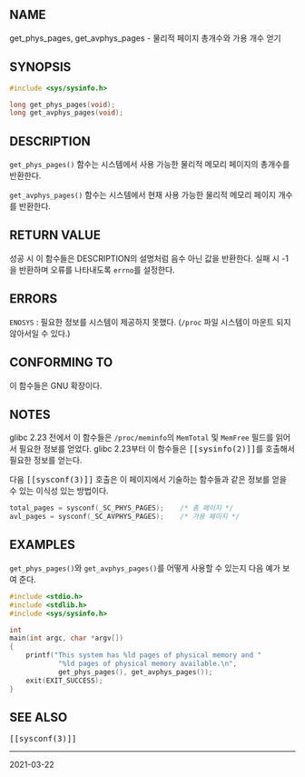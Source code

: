 ## NAME

get_phys_pages, get_avphys_pages - 물리적 페이지 총개수와 가용 개수 얻기

## SYNOPSIS

```c
#include <sys/sysinfo.h>

long get_phys_pages(void);
long get_avphys_pages(void);
```

## DESCRIPTION

`get_phys_pages()` 함수는 시스템에서 사용 가능한 물리적 메모리 페이지의 총개수를 반환한다.

`get_avphys_pages()` 함수는 시스템에서 현재 사용 가능한 물리적 메모리 페이지 개수를 반환한다.

## RETURN VALUE

성공 시 이 함수들은 DESCRIPTION의 설명처럼 음수 아닌 값을 반환한다. 실패 시 -1을 반환하며 오류를 나타내도록 `errno`를 설정한다.

## ERRORS

`ENOSYS`
:   필요한 정보를 시스템이 제공하지 못했다. (`/proc` 파일 시스템이 마운트 되지 않아서일 수 있다.)

## CONFORMING TO

이 함수들은 GNU 확장이다.

## NOTES

glibc 2.23 전에서 이 함수들은 `/proc/meminfo`의 `MemTotal` 및 `MemFree` 필드를 읽어서 필요한 정보를 얻었다. glibc 2.23부터 이 함수들은 <tt>[[sysinfo(2)]]</tt>를 호출해서 필요한 정보를 얻는다.

다음 <tt>[[sysconf(3)]]</tt> 호출은 이 페이지에서 기술하는 함수들과 같은 정보를 얻을 수 있는 이식성 있는 방법이다.

```c
total_pages = sysconf(_SC_PHYS_PAGES);    /* 총 페이지 */
avl_pages = sysconf(_SC_AVPHYS_PAGES);    /* 가용 페이지 */
```

## EXAMPLES

`get_phys_pages()`와 `get_avphys_pages()`를 어떻게 사용할 수 있는지 다음 예가 보여 준다.

```c
#include <stdio.h>
#include <stdlib.h>
#include <sys/sysinfo.h>

int
main(int argc, char *argv[])
{
    printf("This system has %ld pages of physical memory and "
            "%ld pages of physical memory available.\n",
            get_phys_pages(), get_avphys_pages());
    exit(EXIT_SUCCESS);
}
```

## SEE ALSO

<tt>[[sysconf(3)]]</tt>

----

2021-03-22
